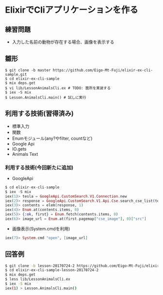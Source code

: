 # ElixirでCliアプリケーションを作る

## 練習問題

* 入力した名前の動物が存在する場合、画像を表示する

## 雛形

```
$ git clone -b master https://github.com/Eigo-Mt-Fuji/elixir-ex-cli-sample.git
$ cd elixir-ex-cli-sample
$ mix deps.get
$ vi lib/LessonAnimalsCli.ex # TODO: 箇所を実装する
$ iex -S mix
$ Lesson.AnimalsCli.main() # 試しに実行
```

## 利用する技術(習得済み)

* 標準入力
* 関数
* Enumモジュール(any?やfilter, countなど)
* Google Api
* IO.gets
* Animals Text

### 利用する技術(今回新たに追加)


* GoogleApi

```elixir
$ cd elixir-ex-cli-sample
$ iex -S mix
iex(1)> tesla = GoogleApi.CustomSearch.V1.Connection.new
iex(2)> response = GoogleApi.CustomSearch.V1.Api.Cse.search_cse_list(tesla, "ネコ", [{:cx, "<search-engine-id>"},{:key, "<api-key>"}, {:search_type, "image"}, {:lr, "lang_ja"}, {:num, "2"}])
iex(3)> contents = elem(response, 1)
iex(4)> Enum.at(contents.items, 0)
iex(5)> {:ok, first} = Enum.fetch(contents.items, 0)
iex(6)> image_url = Enum.at(first.pagemap["cse_image"], 0)["src"]
```

* 画像表示(System.cmdを利用)

```elixir
iex(7)> System.cmd "open", [image_url]
```

## 回答例

```bash
$ git clone -b lesson-20170724-2 https://github.com/Eigo-Mt-Fuji/elixir-ex-cli-sample.git elixir-ex-cli-sample-lesson-20170724-2
$ cd elixir-ex-cli-sample-lesson-20170724-2
$ mix deps.get
$ less lib/LessonAnimalsCli.ex
$ iex -S mix
iex(1) > Lesson.AnimalsCli.main()
```

